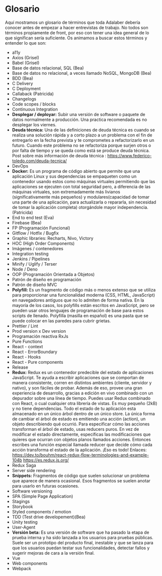 # Glosario
Aquí mostramos un glosario de términos que toda Adalaber debería conocer antes de empezar a hacer entrevistas de trabajo. No todos son términos propiamente de front, por eso con tener una idea general de lo que significan sería suficiente. Os animamos a buscar estos términos y entender lo que son:

- a11y
- Axios (Grisel)
- Babel (Grisel)
- Base de datos relacional, SQL (Bea)
- Base de datos no relacional, a veces llamado NoSQL, MongoDB (Bea)
- BDD (Bea)
- C Delivery
- C Deployment
- Callaback (Patricida)
- Changelogs
- Code scopes / blocks
- Continuous Integration
- **Desplegar / deployar:** Subir una versión de software o paquete de datos normalmente a producción. Una practica recomendada es no desplegar los viernes.
- **Deuda técnica:** Una de las definiciones de deuda técnica es cuando se realiza una solución rápida y a corto plazo a un problema
con el fin de entregarlo en la fecha prevista  y te comprometes a refactorizarlo en un futuro. Cuando este problema no se refactoriza
porque surjen otros o por falta de tiempo y se queda como está se produce deuda técnica. Post sobre más información de deuda técnica : https://www.federico-toledo.com/deuda-tecnica/
- DevOps
- **Docker:** Es un programa de código abierto que permite que una aplicación Linux y sus dependencias se empaqueten como un contenedor usando estos como máquinas virtuales permitiendo que las aplicaciones se ejecuten con total seguridad pero, a diferencia de las máquinas virtuales, son extremadamente más livianos (significativamente más pequeños) y modulares(capacidad de tomar una parte de una aplicación, para actualizarla o repararla, sin necesidad de tomar la aplicación completa) otorgándole mayor independencia.(Patricida)
- End to end test (Eva)
- Firebase (Bea)
- FP (Programación Funcional)
- Gitflow / Hotfix / Bugfix
- Graphic libraries: Recharts, Nivo, Victory
- HOC (High Order Components)
- Imágenes / contenedores
- Integration testing
- Jenkins / Pipelines
- Minify / Uglify / Terser
- Node / Deno
- OOP (Programación Orientada a Objetos)
- Patrón de diseño en programación
- Patrón de diseño MVC
- **Polyfill:** Es un fragmento de código más o menos extenso que se utiliza para proporcionar una funcionalidad moderna (CSS, HTML, JavaScript) en navegadores antiguos que no lo admiten de forma nativa. En la mayoría de los casos, los polyfills están escritos en JavaScript, pero se pueden usar otros lenguajes de programación de base para estos scripts de llenado. Polyfilla (masilla en español) es una pasta que se puede colocar en las paredes para cubrir grietas. 
- Prettier / Lint
- Prod version x Dev version
- Programación reactiva RxJs
- Pure Functions
- React - context
- React - ErrorBoundary
- React - Hooks
- React - Pure components
- Release
- **Redux:** Redux es un contenedor predecible del estado de aplicaciones JavaScript. Te ayuda a escribir aplicaciones que se comportan de manera consistente, corren en distintos ambientes (cliente, servidor y nativo), y son fáciles de probar. Además de eso, provee una gran experiencia de desarrollo, gracias a edición en vivo combinado con un depurador sobre una línea de tiempo. Puedes usar Redux combinado con React, o cual cualquier otra librería de vistas. Es muy pequeño (2kB) y no tiene dependencias.
Todo el estado de tu aplicación esta almacenado en un único árbol dentro de un único store. La única forma de cambiar el árbol de estado es emitiendo una acción (action), un objeto describiendo qué ocurrió.
Para especificar cómo las acciones transforman el árbol de estado, usas reducers puros.
En vez de modificar el estado directamente, especificas las modificaciones que quieres que ocurran con objetos planos llamados acciones. Entonces escribes una función especial llamada reducer que decide cómo cada acción transforma el estado de la aplicación.
¡Eso es todo! 
Enlaces: 
https://dev.to/bouhm/react-redux-flow-terminologies-and-example-104b 
https://es.redux.js.org/
- Redux Saga
- Server side rendering
- **Snippets:** Fragmentos de código que suelen solucionar un problema que aparece de manera ocasional. Esos fragmentos se suelen anotar 
para usarlo en futuras ocasiones.
- Software versioning
- SPA (Simple Page Application)
- Stagings 
- Storybook 
- Styled components / emotion
- TDD (Test drive developement)(Bea)
- Unity testing
- User-Agent
- **Versión beta:** Es una versión de software que ha pasado la etapa de prueba interna y ha sido lanzada a los usuarios para pruebas públicas. Suele ser un prototipo del producto final, inestable y que se lanza para que los usuarios puedan testar sus funcionalidades, detectar fallos y sugerir mejoras de cara a la versión final. 
- Vue
- Web components
- Webpack




